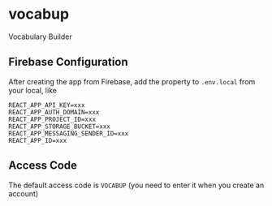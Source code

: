 # vocabup

Vocabulary Builder

## Firebase Configuration

After creating the app from Firebase, add the property to `.env.local` from your local, like

```
REACT_APP_API_KEY=xxx
REACT_APP_AUTH_DOMAIN=xxx
REACT_APP_PROJECT_ID=xxx
REACT_APP_STORAGE_BUCKET=xxx
REACT_APP_MESSAGING_SENDER_ID=xxx
REACT_APP_ID=xxx
```

## Access Code

The default access code is `VOCABUP` (you need to enter it when you create an account)
